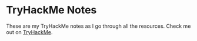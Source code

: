 # TryHackMe Notes

These are my TryHackMe notes as I go through all the resources.
Check me out on [TryHackMe](https://tryhackme.com/p/TheOnlyOnzz).
